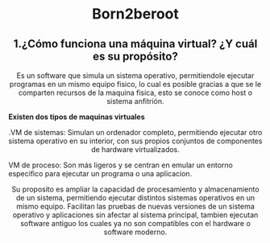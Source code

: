 <h1 align="center">Born2beroot</h1>

<h2 align="center">1.¿Cómo funciona una máquina virtual? ¿Y cuál es su propósito?</h2>

<p align="center">Es un software que simula un sistema operativo, permitiendole ejecutar programas en un mismo equipo fisico, lo cual es posible gracias a que se le comparten recursos de la maquina fisica, esto se conoce como host o sistema anfitrión.</p>

**Existen dos tipos de maquinas virtuales**

<p align="center">
.VM de sistemas: Simulan un ordenador completo, permitiendo ejecutar otro sistema operativo en su interior, con sus propios conjuntos de componentes de hardware virtualizados.

VM de proceso: Son más ligeros y se centran en emular un entorno especifico para ejecutar un programa o una aplicacion.</p>

<p align="center">Su proposito es ampliar la capacidad de procesamiento y almacenamiento de un sistema, permitiendo ejecutar distintos sistemas operativos en un mismo equipo. Facilitan las pruebas de nuevas versiones de un sistema operativo y aplicaciones sin afectar al sistema principal, tambien ejecutan software antiguo los cuales ya no son compatibles con el hardware o software moderno.</p>